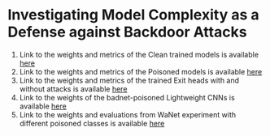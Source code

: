 # Investigating Model Complexity as a Defense against Backdoor Attacks

1. Link to the weights and metrics of the Clean trained models is available [here](https://drive.google.com/drive/folders/1I7D0RBcsy6B1z-wR2rKe1KSFaLpU-MrP?usp=drive_link)
2. Link to the weights and metrics of the Poisoned models is available [here](https://drive.google.com/drive/folders/1a_sfHichqHrZBDZ112Iz8SdNnDrlwdVd?usp=sharing)
3. Link to the weights and metrics of the trained Exit heads with and without attacks is available [here](https://drive.google.com/drive/folders/1qEMfNQx5tDaeJC0BUzshNydk0K1vZlh0?usp=drive_link)
4. Link to the weights of the badnet-poisoned Lightweight CNNs is available [here](https://drive.google.com/drive/folders/1JSC4PUJ_ZnmHa938gtRB7MRdXBQtsTmA?usp=sharing)
5. Link to the weights and evaluations from WaNet experiment with different poisoned classes is available [here](https://drive.google.com/drive/folders/1SzKvPwxXopZwJ9JeikpN26j--O0z7Euf?usp=sharing)


